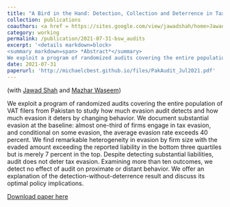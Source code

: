 ```yaml
---
title: "A Bird in the Hand: Detection, Collection and Deterrence in Tax Enforcement"
collection: publications
coauthors: <a href = https://sites.google.com/view/jawadshah/home>Jawad Shah</a> and <a href = https://mazharwaseem.com/>Mazhar Waseem</a>
category: working
permalink: /publication/2021-07-31-bsw_audits
excerpt: '<details markdown=block>
<summary markdown=span> *Abstract*</summary> 
We exploit a program of randomized audits covering the entire population of VAT filers from Pakistan to study how much evasion audit detects and how much evasion it deters by changing behavior. We document substantial evasion at the baseline: almost one-third of firms engage in tax evasion, and conditional on some evasion, the average evasion rate exceeds 40 percent. We find remarkable heterogeneity in evasion by firm size with the evaded amount exceeding the reported liability in the bottom three quartiles but is merely 7 percent in the top. Despite detecting substantial liabilities, audit does not deter tax evasion. Examining more than ten outcomes, we detect no effect of audit on proximate or distant behavior. We offer an explanation of the detection-without-deterrence result and discuss its optimal policy implications.'
date: 2021-07-31
paperurl: 'http://michaelcbest.github.io/files/PakAudit_Jul2021.pdf'
---
```

(with [Jawad Shah](https://sites.google.com/view/jawadshah/home) and [Mazhar Waseem](https://mazharwaseem.com/))

 
We exploit a program of randomized audits covering the entire population of VAT filers from Pakistan to study how much evasion audit detects and how much evasion it deters by changing behavior. We document substantial evasion at the baseline: almost one-third of firms engage in tax evasion, and conditional on some evasion, the average evasion rate exceeds 40 percent. We find remarkable heterogeneity in evasion by firm size with the evaded amount exceeding the reported liability in the bottom three quartiles but is merely 7 percent in the top. Despite detecting substantial liabilities, audit does not deter tax evasion. Examining more than ten outcomes, we detect no effect of audit on proximate or distant behavior. We offer an explanation of the detection-without-deterrence result and discuss its optimal policy implications.

[Download paper here](http://michaelcbest.github.io/files/PakAudit_Jul2021.pdf)

